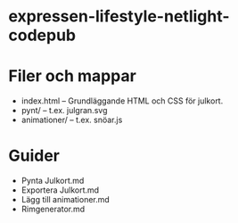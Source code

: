 # expressen-lifestyle-netlight-codepub

# Filer och mappar
- index.html – Grundläggande HTML och CSS för julkort.
- pynt/ – t.ex. julgran.svg
- animationer/ – t.ex. snöar.js

# Guider
- Pynta Julkort.md
- Exportera Julkort.md
- Lägg till animationer.md
- Rimgenerator.md
